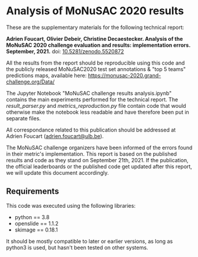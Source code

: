 # Analysis of MoNuSAC 2020 results

These are the supplementary materials for the following technical report:

**Adrien Foucart, Olivier Debeir, Christine Decaestecker. 
Analysis of the MoNuSAC 2020 challenge evaluation and results: implementation errors. September, 2021.**
doi: [10.5281/zenodo.5520872](https://doi.org/10.5281/zenodo.5520871)

All the results from the report should be reproducible using this code and the publicly released MoNuSAC2020 test set annotations & "top 5 teams" predictions maps, available here: https://monusac-2020.grand-challenge.org/Data/

The Jupyter Notebook "MoNuSAC challenge results analysis.ipynb" contains the main experiments performed for the technical report. The *result_parser.py* and *metrics_reproduction.py* file contain code that would otherwise make the notebook less readable and have therefore been put in separate files.

All correspondance related to this publication should be addressed at Adrien Foucart (adrien.foucart@ulb.be).

The MoNuSAC challenge organizers have been informed of the errors found in their metric's implementation. This report is based on the published results and code as they stand on September 21th, 2021. If the publication, the official leaderboards or the published code get updated after this report, we will update this document accordingly.

## Requirements

This code was executed using the following libraries:

* python == 3.8
* openslide == 1.1.2
* skimage == 0.18.1

It should be mostly compatible to later or earlier versions, as long as python3 is used, but hasn't been tested on other systems.